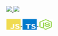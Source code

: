 
<div>
  <a href="https://github.com/mbrunoviegas">
  <img height=180px src="https://github-readme-stats.vercel.app/api?username=mbrunoviegas&show_icons=true&count_private=true&theme=chartreuse-dark&include_all_commits=true"/>
  <img height=180px src="https://github-readme-stats.vercel.app/api/top-langs/?username=mbrunoviegas&layout=compact&theme=chartreuse-dark"/>  
</div>
  
<div style="display: inline_block"><br>
  <img align="center" alt="Marcelo-Js" height="30" width="40" src="https://raw.githubusercontent.com/devicons/devicon/master/icons/javascript/javascript-plain.svg">
  <img align="center" alt="Marcelo-Ts" height="30" width="40" src="https://raw.githubusercontent.com/devicons/devicon/master/icons/typescript/typescript-plain.svg">
  <img align="center" alt="Marcelo-Node" height="30" width="40" src="https://raw.githubusercontent.com/devicons/devicon/master/icons/nodejs/nodejs-plain.svg">
</div> 
  
<br>
